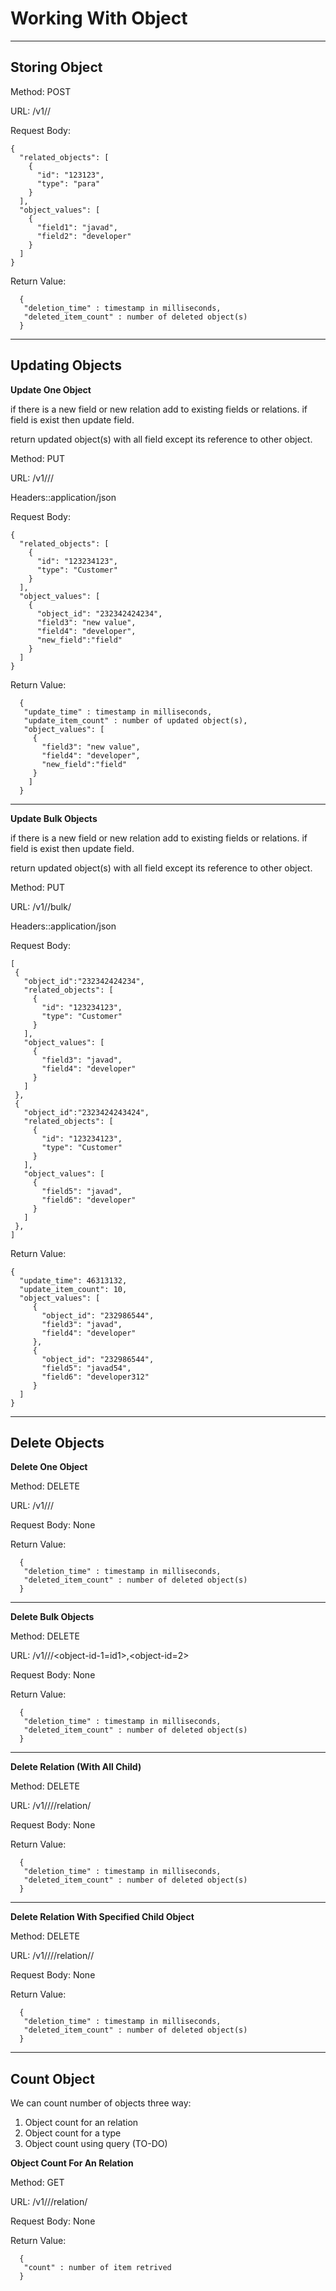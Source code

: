 # Working With Object #

----------

## Storing Object ##

Method: POST

URL: /v1/<application-id>/<type-name>

Request Body: 

    {
      "related_objects": [
        {
          "id": "123123",
          "type": "para"
        }
      ],
      "object_values": [
        {
          "field1": "javad",
          "field2": "developer"
        }
      ]
    }

Return Value:

      {
       "deletion_time" : timestamp in milliseconds,
       "deleted_item_count" : number of deleted object(s)
      }

    

----------
## Updating Objects ##

**Update One Object**

if there is a new field or new relation add to existing fields or relations. if field is exist then update field. 

return updated object(s) with all field except its reference to other object. 

Method: PUT

URL: /v1/<application-id>/<type-name>/<object-id>

Headers::application/json

Request Body: 

    {
      "related_objects": [
        {
          "id": "123234123",
          "type": "Customer"
        }
      ],
      "object_values": [
        {
          "object_id": "232342424234",
          "field3": "new value",
          "field4": "developer",
          "new_field":"field" 
        }
      ]
    }

Return Value:

      {
       "update_time" : timestamp in milliseconds,
       "update_item_count" : number of updated object(s),
  	   "object_values": [
         {
           "field3": "new value",
           "field4": "developer",
           "new_field":"field" 
         }
      	]
      }

----------

**Update Bulk Objects**

if there is a new field or new relation add to existing fields or relations. if field is exist then update field. 

return updated object(s) with all field except its reference to other object.

Method: PUT

URL: /v1/<application-id>/bulk/<type-name>

Headers::application/json

Request Body: 

    [
     {
       "object_id":"232342424234",
       "related_objects": [
         {
           "id": "123234123",
           "type": "Customer"
         }
       ],
       "object_values": [
         {
           "field3": "javad",
           "field4": "developer"
         }
       ]
     },
     {
       "object_id":"2323424243424",
       "related_objects": [
         {
           "id": "123234123",
           "type": "Customer"
         }
       ],
       "object_values": [
         {
           "field5": "javad",
           "field6": "developer"
         }
       ]
     },
	]

Return Value:

    {
      "update_time": 46313132,
      "update_item_count": 10,
      "object_values": [
         {
           "object_id": "232986544",
           "field3": "javad",
           "field4": "developer"
         },
         {
           "object_id": "232986544",
           "field5": "javad54",
           "field6": "developer312"
         }
      ]
    }
    

----------

## Delete Objects ##

**Delete One Object**

Method: DELETE

URL: /v1/<application-id>/<type-name>/<object-id>

Request Body: None

Return Value:

      {
       "deletion_time" : timestamp in milliseconds,
       "deleted_item_count" : number of deleted object(s)
      }

----------
**Delete Bulk Objects**

Method: DELETE

URL: /v1/<application-id>/<type-name>/<object-id-1=id1>,<object-id=2>

Request Body: None

Return Value:

      {
       "deletion_time" : timestamp in milliseconds,
       "deleted_item_count" : number of deleted object(s)
      }

----------
**Delete Relation (With All Child)**

Method: DELETE

URL: /v1/<application-id>/<type-name-1>/<object-id-1>/relation/<type-name-2>

Request Body: None

Return Value:

      {
       "deletion_time" : timestamp in milliseconds,
       "deleted_item_count" : number of deleted object(s)
      }

----------
**Delete Relation With Specified Child Object**

Method: DELETE

URL: /v1/<application-id>/<type-name-1>/<object-id-1>/relation/<type-name-2>/<object-id-2>

Request Body: None

Return Value:

      {
       "deletion_time" : timestamp in milliseconds,
       "deleted_item_count" : number of deleted object(s)
      }

----------
## Count Object ##
We can count number of objects three way:


1. Object count for an relation
2. Object count for a type
2. Object count using query (TO-DO)


**Object Count For An Relation**

Method: GET

URL: /v1/<application-id>/<type-name-1>/relation/<type-name-2>

Request Body: None

Return Value:

      {
       "count" : number of item retrived
      }

